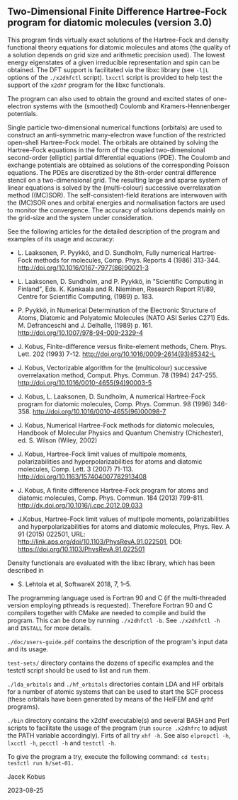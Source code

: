 Two-Dimensional Finite Difference Hartree-Fock program for diatomic molecules (version 3.0)
-------------------------------------------------------------------------------------------------  

                                                                            
This program finds virtually exact solutions of the Hartree-Fock and density
functional theory equations for diatomic molecules and atoms (the quality of a
solution depends on grid size and arithmetic precision used). The lowest energy
eigenstates of a given irreducible representation and spin can be obtained. The DFT
support is facilitated via the libxc library (see `-l|L` options of the `./x2dhfctl`
script). `lxcctl` script is provided to help test the support of the `x2dhf` program
for the libxc functionals.

The program can also used to obtain the ground and excited states of one-electron
systems with the (smoothed) Coulomb and Kramers-Hennenberger potentials.

Single particle two-dimensional numerical functions (orbitals) are used to construct
an anti-symmetric many-electron wave function of the restricted open-shell
Hartree-Fock model. The orbitals are obtained by solving the Hartree-Fock equations
in the form of the coupled two-dimensional second-order (elliptic) partial
differential equations (PDE). The Coulomb and exchange potentials are obtained as
solutions of the corresponding Poisson equations. The PDEs are discretized by the
8th-order central difference stencil on a two-dimensional grid. The resulting large
and sparse system of linear equations is solved by the (multi-colour) successive
overrelaxation method ((MC)SOR). The self-consistent-field iterations are interwoven
with the (MC)SOR ones and orbital energies and normalisation factors are used to
monitor the convergence. The accuracy of solutions depends mainly on the grid-size and the
system under consideration.

See the following articles for the detailed description of the program and examples
of its usage and accuracy:

* L. Laaksonen, P. Pyykkö, and D. Sundholm, Fully numerical Hartree-Fock methods for
   molecules, Comp. Phys. Reports 4 (1986) 313-344. http://doi.org/10.1016/0167-7977(86)90021-3

* L. Laaksonen, D. Sundholm, and P. Pyykkö, in "Scientific Computing in Finland",
   Eds. K. Kankaala and R. Nieminen, Research Report R1/89, Centre for Scientific Computing,
   (1989) p. 183.

* P. Pyykkö, in Numerical Determination of the Electronic Structure of Atoms, Diatomic and
   Polyatomic Molecules (NATO ASI Series C271) Eds. M. Defranceschi and J. Delhalle, (1989) p. 161.
   http://doi.org/10.1007/978-94-009-2329-4

* J. Kobus, Finite-difference versus finite-element methods, Chem. Phys. Lett. 202 (1993) 7-12.
   http://doi.org/10.1016/0009-2614(93)85342-L

* J. Kobus, Vectorizable algorithm for the (multicolour) successive overrelaxation method,
   Comput. Phys. Commun. 78 (1994) 247-255. http://doi.org/10.1016/0010-4655(94)90003-5

* J. Kobus, L. Laaksonen, D. Sundholm, A numerical Hartree-Fock program for diatomic molecules,
   Comp. Phys. Commun. 98 (1996) 346-358. http://doi.org/10.1016/0010-4655(96)00098-7

* J. Kobus, Numerical Hartree-Fock methods for diatomic molecules, Handbook of Molecular
   Physics and Quantum Chemistry (Chichester), ed. S. Wilson (Wiley, 2002)

* J. Kobus, Hartree-Fock limit values of multipole moments, polarizabilities and
   hyperpolarizabilities for atoms and diatomic molecules, Comp. Lett. 3 (2007) 71-113.
   http://doi.org/10.1163/157404007782913408

* J. Kobus, A finite difference Hartree-Fock program for atoms and diatomic molecules,
   Comp. Phys. Commun. 184 (2013) 799-811. http://dx.doi.org/10.1016/j.cpc.2012.09.033

* J.Kobus, Hartree-Fock limit values of multipole moments, polarizabilities and
   hyperpolarizabilities for atoms and diatomic molecules, Phys. Rev. A 91 (2015) 022501,
   URL: http://link.aps.org/doi/10.1103/PhysRevA.91.022501,
   DOI: https://doi.org/10.1103/PhysRevA.91.022501

Density functionals are evaluated with the libxc library, which has been described in

* S. Lehtola et al, SoftwareX 2018, 7, 1–5.

The programming language used is Fortran 90 and C (if the multi-threaded version
employing pthreads is requested). Therefore Fortran 90 and C compilers together with
CMake are needed to compile and build the program. This can be done by running
`./x2dhfctl -b`.  See `./x2dhfctl -h` and `INSTALL` for more details.

`./doc/users-guide.pdf` contains the description of the program's input data and its
usage.

`test-sets/` directory contains the dozens of specific examples and the testctl
script should be used to list and run them.

`./lda_orbitals` and `./hf_orbitals` directories contain LDA and HF orbitals for a number
of atomic systems that can be used to start the SCF process (these orbitals have been
generated by means of the HelFEM and qrhf programs).

`./bin` directory contains the x2dhf executable(s) and several BASH and Perl scripts
to facilitate the usage of the program (run `source .x2dhfrc` to adjust the
PATH variable accordingly). Firts of all try `xhf -h`. See also `elpropctl -h`,
`lxcctl -h`, `pecctl -h` and `testctl -h`.

To give the program a try, execute the following command: `cd tests; testctl run h/set-01.`

Jacek Kobus

2023-08-25

